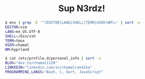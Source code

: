<h1 align="center">Sup N3rdz!</h1>

###

```bash
$ env | grep -E '^(EDITOR|LANG|SHELL|TERM|USER|WM)=' | sort -u
EDITOR=vim
LANG=en_US.UTF-8
SHELL=/bin/zsh
TERM=tmux
USER=chamal
WM=hyprland

$ cat /etc/profile.d/personal_info | sort -u
BLOG="dev.to/chamal1120"
LINKEDIN="linkedin.com/in/chamalrandika"
PROGRAMMING_LANGS="Bash, C, Dart, JavaScript"
```

